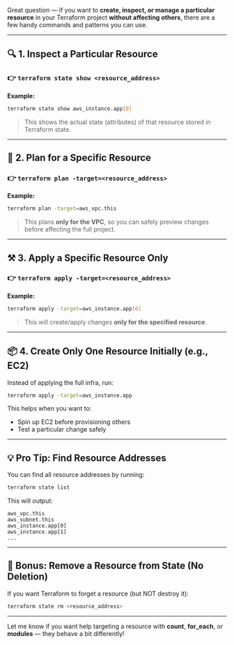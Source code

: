 Great question — if you want to **create, inspect, or manage a particular resource** in your Terraform project **without affecting others**, there are a few handy commands and patterns you can use.

---

## 🔍 **1. Inspect a Particular Resource**

### 👉 `terraform state show <resource_address>`

**Example:**
```bash
terraform state show aws_instance.app[0]
```

> This shows the actual state (attributes) of that resource stored in Terraform state.

---

## 🧪 **2. Plan for a Specific Resource**

### 👉 `terraform plan -target=<resource_address>`

**Example:**
```bash
terraform plan -target=aws_vpc.this
```

> This plans **only for the VPC**, so you can safely preview changes before affecting the full project.

---

## ⚒️ **3. Apply a Specific Resource Only**

### 👉 `terraform apply -target=<resource_address>`

**Example:**
```bash
terraform apply -target=aws_instance.app[0]
```

> This will create/apply changes **only for the specified resource**.

---

## 📦 **4. Create Only One Resource Initially (e.g., EC2)**

Instead of applying the full infra, run:
```bash
terraform apply -target=aws_instance.app
```
This helps when you want to:
- Spin up EC2 before provisioning others
- Test a particular change safely

---

## 💡 Pro Tip: Find Resource Addresses

You can find all resource addresses by running:
```bash
terraform state list
```

This will output:
```
aws_vpc.this
aws_subnet.this
aws_instance.app[0]
aws_instance.app[1]
...
```

---

## 🧼 Bonus: Remove a Resource from State (No Deletion)

If you want Terraform to forget a resource (but NOT destroy it):

```bash
terraform state rm <resource_address>
```

---

Let me know if you want help targeting a resource with **count**, **for_each**, or **modules** — they behave a bit differently!